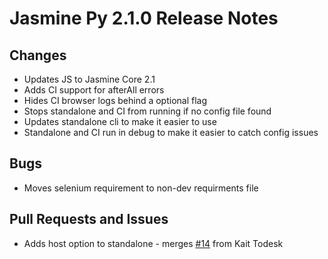 # Jasmine Py 2.1.0 Release Notes

## Changes

* Updates JS to Jasmine Core 2.1
* Adds CI support for afterAll errors
* Hides CI browser logs behind a optional flag
* Stops standalone and CI from running if no config file found
* Updates standalone cli to make it easier to use
* Standalone and CI run in debug to make it easier to catch config issues

## Bugs

* Moves selenium requirement to non-dev requirments file

## Pull Requests and Issues

* Adds host option to standalone - merges [#14](http://github.com/pivotal/jasmine-py/issues/14) from Kait Todesk
